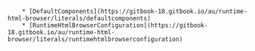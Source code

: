         * [DefaultComponents](https://gitbook-18.gitbook.io/au/runtime-html-browser/literals/defaultcomponents)
        * [RuntimeHtmlBrowserConfiguration](https://gitbook-18.gitbook.io/au/runtime-html-browser/literals/runtimehtmlbrowserconfiguration)
